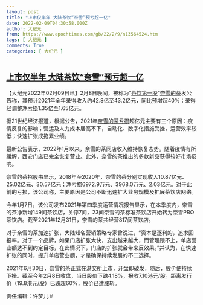 ```yaml
---
layout: post
title: "上市仅半年 大陆茶饮“奈雪”预亏超一亿"
date: 2022-02-09T04:30:58.000Z
author: 大纪元
from: https://www.epochtimes.com/gb/22/2/9/n13564524.htm
tags: [ 大纪元 ]
comments: True
categories: [ 大纪元 ]
---
```

<!--1644381058000-->
[上市仅半年 大陆茶饮“奈雪”预亏超一亿](https://www.epochtimes.com/gb/22/2/9/n13564524.htm)
------

<div>
<p>【大纪元2022年02月09日讯】2月8日晚间，被称为“<a href="https://www.epochtimes.com/gb/tag/%E8%8C%B6%E9%A5%AE%E7%AC%AC%E4%B8%80%E8%82%A1.html">茶饮第一股</a>”<a href="https://www.epochtimes.com/gb/tag/%E5%A5%88%E9%9B%AA%E7%9A%84%E8%8C%B6.html">奈雪的茶</a>发公告称，其预计2021年全年录得收入约42.8亿至43.2亿元，同比预增超40%；录得经调整净<a href="https://www.epochtimes.com/gb/tag/%E4%BA%8F%E6%8D%9F.html">亏损</a>1.35亿至1.65亿元。</p><p>据21世纪经济报道，根据公告，2021年<a href="https://www.epochtimes.com/gb/tag/%E5%A5%88%E9%9B%AA%E7%9A%84%E8%8C%B6.html">奈雪的茶</a><a href="https://www.epochtimes.com/gb/tag/%E4%BA%8F%E6%8D%9F.html">亏损</a>超亿元主要有三个原因：疫情反复的影响；营运及人力成本居高不下，自动化、数字化措施受挫，运营效率较低；快速扩张成拖累业绩。</p><p>最新公告表示，2022年1月以来，奈雪的茶同店收入维持恢复态势。随着疫情有所缓解，西安门店已完全恢复营业。此外，奈雪的茶推出的多款新品获得较好市场反响。</p><p>奈雪的茶招股书显示，2018年至2020年，奈雪的茶分别实现收入10.87亿元、25.02亿元、30.57亿元；净亏损6972.9万元、3968.0万元、2.03亿元。对于此前的亏损，该公司称，主要原因是公司不断迅速扩大业务规模及扩展茶饮店网络。</p><p>今年1月7日，该公司发布2021年第四季度运营情况报告显示，在本季度内，奈雪的茶净新增149间茶饮店，关停7间，23间奈雪的茶标准茶饮店开始转为奈雪PRO茶饮店。截至2021年12月31日，奈雪的茶共经营817间茶饮店。</p><p>对于奈雪的茶加速扩张，大陆知名营销策略专家曾说过，“资本是逐利的，追求回报率。对于一个品牌，如果门店扩张太快，支出越来越大，而管理跟不上，单店营业额达不到约定目标，在此情况下，门店的扩张就会带来反效果。”并认为，在快速扩张的同时，提升单店营业额，才是确保持续发展的不二选择。</p><p>2021年6月30日，奈雪的茶正式在港交所上市，开盘即破发，随后，股价便持续下挫。截至今年2月8日收盘，当日股价下跌4.18%，报收7.10港元/股。距离发行价（19.8港元/股）已跌超60%，股价已遭腰斩。</p><p>责任编辑：许梦儿＃</p>
</div>
